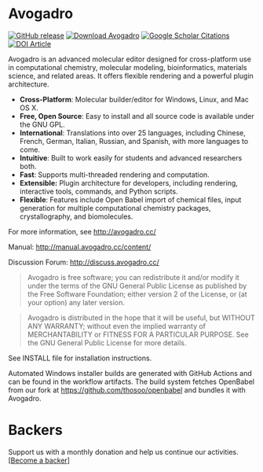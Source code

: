 # Avogadro

[![GitHub release](https://img.shields.io/github/release/cryos/avogadro.svg?maxAge=86400)](https://sourceforge.net/projects/avogadro/files/latest/download)
[![Download Avogadro](https://img.shields.io/sourceforge/dt/avogadro.svg?maxAge=86400)](https://sourceforge.net/projects/avogadro/files/latest/download)
[![Google Scholar Citations](https://avogadro.cc/citations.svg?maxAge=86400)](https://scholar.google.com/scholar?cites=618227831851025693&as_sdt=5,38&sciodt=0,38&hl=en)
[![DOI Article](https://img.shields.io/badge/DOI-10.1186/1758--2946--4--17-brightgreen.svg)](http://doi.org/10.1186/1758-2946-4-17)

Avogadro is an advanced molecular editor designed for cross-platform use
in computational chemistry, molecular modeling, bioinformatics, materials
science, and related areas. It offers flexible rendering and a powerful
plugin architecture.

* **Cross-Platform**: Molecular builder/editor for Windows, Linux, and Mac OS X.
* **Free, Open Source**: Easy to install and all source code is available under the GNU GPL.
* **International**: Translations into over 25 languages, including Chinese, French, German, Italian, Russian, and Spanish, with more languages to come.
* **Intuitive**: Built to work easily for students and advanced researchers both.
* **Fast**: Supports multi-threaded rendering and computation.
* **Extensible:** Plugin architecture for developers, including rendering, interactive tools, commands, and Python scripts.
* **Flexible**: Features include Open Babel import of chemical files, input generation for multiple computational chemistry packages, crystallography, and biomolecules.

For more information, see <http://avogadro.cc/>

Manual: <http://manual.avogadro.cc/content/>

Discussion Forum: <http://discuss.avogadro.cc/>

>Avogadro is free software; you can redistribute it and/or modify
it under the terms of the GNU General Public License as published by
the Free Software Foundation; either version 2 of the License, or
(at your option) any later version.

> Avogadro is distributed in the hope that it will be useful,
but WITHOUT ANY WARRANTY; without even the implied warranty of
MERCHANTABILITY or FITNESS FOR A PARTICULAR PURPOSE.  See the
GNU General Public License for more details.

See INSTALL file for installation instructions.

Automated Windows installer builds are generated with GitHub Actions and can be
found in the workflow artifacts. The build system fetches OpenBabel from our
fork at <https://github.com/thosoo/openbabel> and bundles it with Avogadro.

# Backers
Support us with a monthly donation and help us continue our activities. [[Become a backer](https://opencollective.com/avogadro#backer)]
